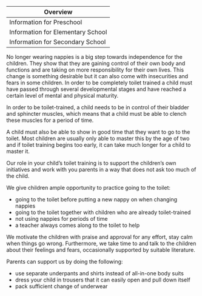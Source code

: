 | Overview |
| --- |
| Information for Preschool | yes |
| Information for Elementary School | no |
| Information for Secondary School | no |

No longer wearing nappies is a big step towards independence for the children. They show that they are gaining control of their own body and functions and are taking on more responsibility for their own lives. This change is something desirable but it can also come with insecurities and fears in some children. In order to be completely toilet trained a child must have passed through several developmental stages and have reached a certain level of mental and physical maturity.

In order to be toilet-trained, a child needs to be in control of their bladder and sphincter muscles, which means that a child must be able to clench these muscles for a period of time.

A child must also be able to show in good time that they want to go to the toilet. Most children are usually only able to master this by the age of two and if toilet training begins too early, it can take much longer for a child to master it.

Our role in your child’s toilet training is to support the children’s own initiatives and work with you parents in a way that does not ask too much of the child.

We give children ample opportunity to practice going to the toilet:

-   going to the toilet before putting a new nappy on when changing nappies
-   going to the toilet together with children who are already toilet-trained
-   not using nappies for periods of time
-   a teacher always comes along to the toilet to help

We motivate the children with praise and approval for any effort, stay calm when things go wrong. Furthermore, we take time to and talk to the children about their feelings and fears, occasionally supported by suitable literature.

Parents can support us by doing the following:

-   use separate underpants and shirts instead of all-in-one body suits
-   dress your child in trousers that it can easily open and pull down itself
-   pack sufficient change of underwear